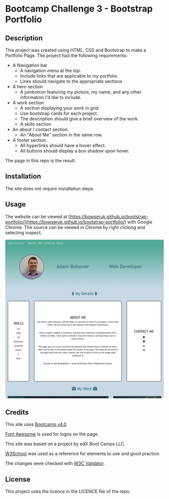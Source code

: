 # Bootcamp Challenge 3 - Bootstrap Portfolio

## Description 

This project was created using HTML, CSS and Bootstrap to make a Portfolio Page. The project had the following requirements:

* A Navigation bar
    * A navigation menu at the top.
    * Include links that are applicable to my portfolio.
    * Links should navigate to the appropriate sections 
* A hero section
    * A jumbotron featuring my picture, my name, and any other information I'd like to include.
* A work section
    * A section displaying your work in grid. 
    * Use bootstrap cards for each project.
    * The description should give a brief overview of the work.
    * A skills section
* An about / contact section.
    * An "About Me" section in the same row.
* A footer section.
    * All hyperlinks should have a hover effect.
    * All buttons should display a box shadow upon hover.

The page in this repo is the result.

## Installation

The site does not require installation steps.

## Usage 

The website can be viewed at [https://bowseruk.github.io/bootstrap-portfolio/](https://bowseruk.github.io/bootstrap-portfolio/) with Google Chrome. The source can be viewed in Chrome by right clicking and selecting inspect.

![Screenshot of the Webpage](assets/images/screenshot.png)

## Credits

This site uses [Bootcamp v4.0](https://getbootstrap.com/docs/4.0/getting-started/introduction/)

[Font Awesome](https://fontawesome.com/) is used for logos on the page.

This site was based on a project by edX Boot Camps LLC.

[W3School](https://www.w3schools.com/) was used as a reference for elements to use and good practice.

The changes were checked with [W3C Validator](https://validator.w3.org/).

## License

This project uses the licence in the LICENCE file of the repo.
